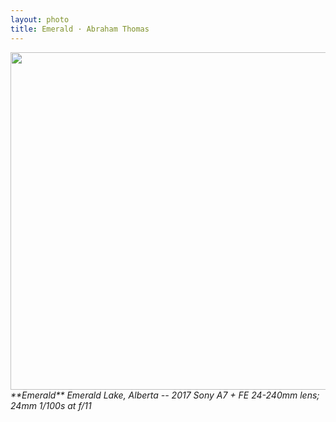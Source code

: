 ```yaml
---
layout: photo
title: Emerald · Abraham Thomas
---
```


<img src="/assets/photos/Emerald.jpg" width="540px" class="photo">

<i>
**Emerald**  
Emerald Lake, Alberta -- 2017  
Sony A7 + FE 24-240mm lens; 24mm 1/100s at f/11  
</i>

